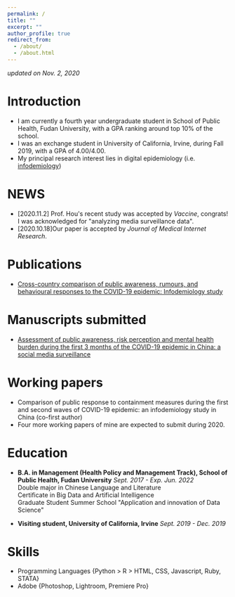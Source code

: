 ```yaml
---
permalink: /
title: ""
excerpt: ""
author_profile: true
redirect_from: 
  - /about/
  - /about.html
---
```


 *updated on Nov. 2, 2020*

# Introduction
* I am currently a fourth year undergraduate student in School of Public Health, Fudan University, with a GPA ranking around top 10% of the school.
* I was an exchange student in University of California, Irvine, during Fall 2019, with a GPA of 4.00/4.00.
* My principal research interest lies in digital epidemiology (i.e. [infodemiology](https://en.wikipedia.org/wiki/Infodemiology))

# NEWS
* [2020.11.2] Prof. Hou's recent study was accepted by *Vaccine*, congrats! I was acknowledged for "analyzing media surveillance data".
* [2020.10.18]Our paper is accepted by *Journal of Medical Internet Research*.

# Publications
* [Cross-country comparison of public awareness, rumours, and behavioural responses to the COVID-19 epidemic: Infodemiology study](https://www.jmir.org/2020/8/e21143/)

# Manuscripts submitted
* [Assessment of public awareness, risk perception and mental health burden during the first 3 months of the COVID-19 epidemic in China: a social media surveillance](https://www.researchgate.net/publication/341556103_Assessment_of_public_awareness_risk_perception_and_mental_health_burden_during_the_first_3_months_of_the_COVID-19_epidemic_in_China_a_social_media_surveillance_Preprint)

# Working papers
* Comparison of public response to containment measures during the first and second waves of COVID-19 epidemic: an infodemiology study in China (co-first author)<br>
* Four more working papers of mine are expected to submit during 2020. 

# Education
* **B.A. in Management (Health Policy and Management Track), School of Public Health, Fudan University** *Sept. 2017 - Exp. Jun. 2022* <br>
  Double major in Chinese Language and Literature <br>
  Certificate in Big Data and Artificial Intelligence <br>
  Graduate Student Summer School "Application and innovation of Data Science" <br>
  
* **Visiting student, University of California, Irvine** *Sept. 2019 - Dec. 2019 <br>*

# Skills
* Programming Languages {Python > R > HTML, CSS, Javascript, Ruby, STATA} <br>
* Adobe {Photoshop, Lightroom, Premiere Pro}
